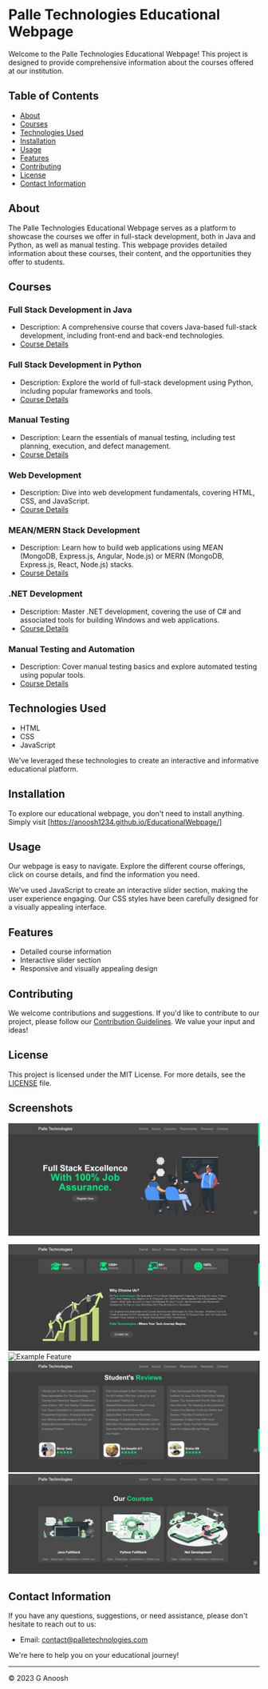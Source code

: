 # Palle Technologies Educational Webpage

Welcome to the Palle Technologies Educational Webpage! This project is designed to provide comprehensive information about the courses offered at our institution.

## Table of Contents
- [About](#about)
- [Courses](#courses)
- [Technologies Used](#technologies-used)
- [Installation](#installation)
- [Usage](#usage)
- [Features](#features)
- [Contributing](#contributing)
- [License](#license)
- [Contact Information](#contact-information)

## About

The Palle Technologies Educational Webpage serves as a platform to showcase the courses we offer in full-stack development, both in Java and Python, as well as manual testing. This webpage provides detailed information about these courses, their content, and the opportunities they offer to students.

## Courses

### Full Stack Development in Java
- Description: A comprehensive course that covers Java-based full-stack development, including front-end and back-end technologies.
- [Course Details](java_full_stack.md)

### Full Stack Development in Python
- Description: Explore the world of full-stack development using Python, including popular frameworks and tools.
- [Course Details](python_full_stack.md)

### Manual Testing
- Description: Learn the essentials of manual testing, including test planning, execution, and defect management.
- [Course Details](manual_testing.md)

### Web Development
- Description: Dive into web development fundamentals, covering HTML, CSS, and JavaScript.
- [Course Details](web_development.md)

### MEAN/MERN Stack Development
- Description: Learn how to build web applications using MEAN (MongoDB, Express.js, Angular, Node.js) or MERN (MongoDB, Express.js, React, Node.js) stacks.
- [Course Details](mean_mern_stack.md)

### .NET Development
- Description: Master .NET development, covering the use of C# and associated tools for building Windows and web applications.
- [Course Details](dotnet_development.md)

### Manual Testing and Automation
- Description: Cover manual testing basics and explore automated testing using popular tools.
- [Course Details](testing_and_automation.md)

## Technologies Used

- HTML
- CSS
- JavaScript

We've leveraged these technologies to create an interactive and informative educational platform.

## Installation

To explore our educational webpage, you don't need to install anything. Simply visit [https://anoosh1234.github.io/EducationalWebpage/]

## Usage

Our webpage is easy to navigate. Explore the different course offerings, click on course details, and find the information you need.

We've used JavaScript to create an interactive slider section, making the user experience engaging. Our CSS styles have been carefully designed for a visually appealing interface.

## Features

- Detailed course information
- Interactive slider section
- Responsive and visually appealing design

## Contributing

We welcome contributions and suggestions. If you'd like to contribute to our project, please follow our [Contribution Guidelines](CONTRIBUTING.md). We value your input and ideas!

## License

This project is licensed under the MIT License. For more details, see the [LICENSE](LICENSE) file.

## Screenshots

![Example Feature](images/Home.jpg)

![Example Feature](images/About.jpg)
![Example Feature](images/placements.jpg)
![Example Feature](images/reviews.jpg)
![Example Feature](images/courses.jpg)


## Contact Information

If you have any questions, suggestions, or need assistance, please don't hesitate to reach out to us:

- Email: contact@palletechnologies.com

We're here to help you on your educational journey!

---

© 2023 G Anoosh

